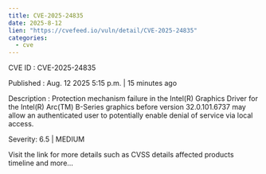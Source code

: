 ```yaml
--- 
title: CVE-2025-24835
date: 2025-8-12
lien: "https://cvefeed.io/vuln/detail/CVE-2025-24835"
categories:
  - cve
---
```


CVE ID : CVE-2025-24835

Published :  Aug. 12
2025
5:15 p.m. | 15 minutes ago

Description : Protection mechanism failure in the Intel(R) Graphics Driver for the Intel(R) Arc(TM) B-Series graphics before version 32.0.101.6737 may allow an authenticated user to potentially enable denial of service via local access.

Severity: 6.5 | MEDIUM

Visit the link for more details
such as CVSS details
affected products
timeline
and more...
